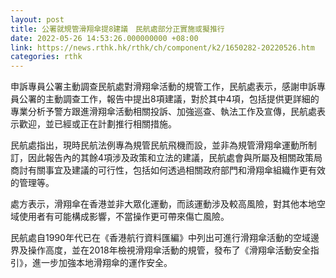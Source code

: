 ```yaml
---
layout: post
title: 公署就規管滑翔傘提8建議　民航處部分正實施或擬推行
date: 2022-05-26 14:53:26.000000000 +08:00
link: https://news.rthk.hk/rthk/ch/component/k2/1650282-20220526.htm
categories: rthk
---
```


申訴專員公署主動調查民航處對滑翔傘活動的規管工作，民航處表示，感謝申訴專員公署的主動調查工作，報告中提出8項建議，對於其中4項，包括提供更詳細的專業分析予警方跟進滑翔傘活動相關投訴、加強巡查、執法工作及宣傳，民航處表示歡迎，並已經或正在計劃推行相關措施。

民航處指出，現時民航法例專為規管民航飛機而設，並非為規管滑翔傘運動所制訂，因此報告內的其餘4項涉及政策和立法的建議，民航處會與所屬及相關政策局商討有關事宜及建議的可行性，包括如何透過相關政府部門和滑翔傘組織作更有效的管理等。
 
處方表示，滑翔傘在香港並非大眾化運動，而該運動涉及較高風險，對其他本地空域使用者有可能構成影響，不當操作更可帶來傷亡風險。

民航處自1990年代已在《香港航行資料匯編》中列出可進行滑翔傘活動的空域邊界及操作高度，並在2018年檢視滑翔傘活動的規管，發布了《滑翔傘活動安全指引》，進一步加強本地滑翔傘的運作安全。
